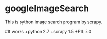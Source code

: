 # googleImageSearch

This is python image search program by scrapy.

#It works
+python 2.7
+scrapy 1.5
+PIL 5.0


